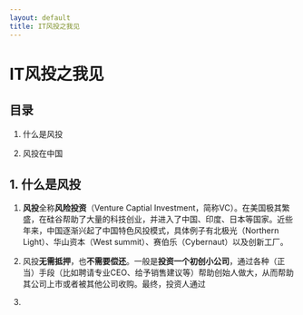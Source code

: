 ```yaml
---
layout: default
title: IT风投之我见
---
```


# IT风投之我见

## 目录

1. 什么是风投

2. 风投在中国

## 1. 什么是风投

1. **风投**全称**风险投资**（Venture Captial Investment，简称VC）。在美国极其繁盛，在硅谷帮助了大量的科技创业，并进入了中国、印度、日本等国家。近些年来，中国逐渐兴起了中国特色风投模式，具体例子有北极光（Northern Light）、华山资本（West summit）、赛伯乐（Cybernaut）以及创新工厂。

2. 风投**无需抵押**，也**不需要偿还**。一般是**投资一个初创小公司**，通过各种（正当）手段（比如聘请专业CEO、给予销售建议等）帮助创始人做大，从而帮助其公司上市或者被其他公司收购。最终，投资人通过

3. 